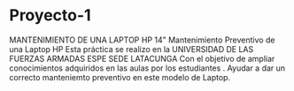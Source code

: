 # Proyecto-1
MANTENIMIENTO DE UNA LAPTOP HP 14"
Mantenimiento Preventivo de una Laptop HP Esta práctica se realizo en la UNIVERSIDAD DE LAS FUERZAS ARMADAS ESPE SEDE LATACUNGA 
Con el objetivo de ampliar conocimientos adquiridos en las aulas por los estudiantes . 
Ayudar a dar un correcto manteniemto preventivo en este modelo de Laptop.
